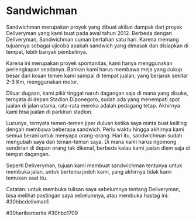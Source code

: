 # Sandwichman

Sandwichman merupakan proyek yang dibuat akibat dampak dari proyek Deliveryman yang kami buat pada awal tahun 2012. Berbeda dengan Deliveryman, Sandwichman cuman bertahan satu hari. Karena memang tujuannya sebagai ujicoba apakah sandwich yang dimasak dan disiapkan di tempat, lebih banyak pembelinya.

Karena ini merupakan proyek spontanitas, kami hanya menggunakan perlengkapan seadanya. Bahkan kami harus membawa meja yang cukup besar dari kosan temen kami sampai di tempat jualan, yang berjarak sekitar 2-3 Km, menggunakan motor.

Diluar dugaan, kami pikir tinggal naruh dagangan saja di mana yang disuka, ternyata di depan Stadion Diponegoro, sudah ada yang menempati spot jualan di jalan utama, rata-rata mereka adalah pedagang tetap. Akhirnya kami bisa jualan di parkiran stadion. 

Lucunya, ternyata temen-temen jiper duluan ketika saya minta buat keliling dengan membawa beberapa sandwich. Perlu waktu hingga akhirnya kami semua berani untuk menyapa orang-orang. Hari itu, sandwichman sudah mengubah saya dan teman-teman saya. Di mana kami harus ngomong sendirian di depan orang tak dikenal, berbeda kalau kami jualan diem saja di tempat dagangan. 

Seperti Deliveryman, tujuan kami membuat sandwichman tentunya untuk membuka jalan, untuk bertemu jodoh kami, yang akhirnya tidak kami temukan saat itu.

Catatan: untuk membuka tulisan saya sebelumnya tentang Deliveryman, bisa melihat postingan saya sebelumnya, atau membuka hastag ini: #30hbcdelivman1

#30haribercerita #30hbc1709 